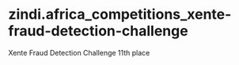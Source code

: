 # zindi.africa_competitions_xente-fraud-detection-challenge
Xente Fraud Detection Challenge
11th place
